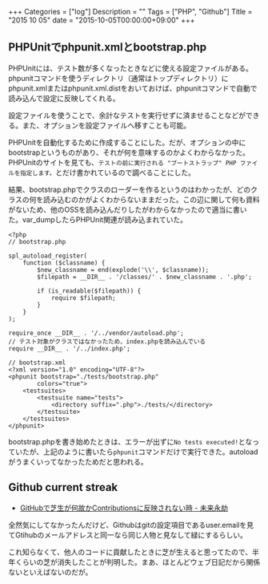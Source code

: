 +++
Categories = ["log"]
Description = ""
Tags = ["PHP", "Github"]
Title = "2015 10 05"
date = "2015-10-05T00:00:00+09:00"
+++

## PHPUnitでphpunit.xmlとbootstrap.php
PHPUnitには、テスト数が多くなったときなどに使える設定ファイルがある。phpunitコマンドを使うディレクトリ（通常はトップディレクトリ）にphpunit.xmlまたはphpunit.xml.distをおいておけば、phpunitコマンドで自動で読み込んで設定に反映してくれる。

設定ファイルを使うことで、余計なテストを実行せずに済ませることなどができる。また、オプションを設定ファイルへ移すことも可能。

PHPUnitを自動化するために作成することにした。だが、オプションの中にbootstrapというものがあり、それが何を意味するのかよくわからなかった。PHPUnitのサイトを見ても、`テストの前に実行される "ブートストラップ" PHP ファイルを指定します。`とだけ書かれているので調べることにした。

結果、bootstrap.phpでクラスのローダーを作るというのはわかったが、どのクラスの何を読み込むのかがよくわからないままだった。この辺に関して何も資料がないため、他のOSSを読み込んだりしたがわからなかったので適当に書いた。var_dumpしたらPHPUnit関連が読み込まれていた。

```
<?php
// bootstrap.php

spl_autoload_register(
    function ($classname) {
        $new_classname = end(explode('\\', $classname));
        $filepath = __DIR__ . '/classes/' . $new_classname . '.php';

        if (is_readable($filepath)) {
            require $filepath;
        }
    }
);

require_once __DIR__ . '/../vendor/autoload.php';
// テスト対象がクラスではなかったため、index.phpを読み込んでいる
require __DIR__ . '/../index.php';

```

```
// bootstrap.xml
<?xml version="1.0" encoding="UTF-8"?>
<phpunit bootstrap="./tests/bootstrap.php"
        colors="true">
    <testsuites>
        <testsuite name="tests">
            <directory suffix=".php">./tests/</directory>
        </testsuite>
    </testsuites>
</phpunit>
```

bootstrap.phpを書き始めたときは、エラーが出ずに`No tests executed!`となっていたが、上記のように書いたら`phpunit`コマンドだけで実行できた。autoloadがうまくいってなかったためだと思われる。


## Github current streak
* [GitHubで芝生が何故かContributionsに反映されない時 - 未来永劫](http://shopetan.hatenablog.com/entry/2015/06/04/005755)
 
全然気にしてなかったんだけど、Githubはgitの設定項目であるuser.emailを見てGtihubのメールアドレスと同一なら同じ人物と見なして緑にするらしい。

これ知らなくて、他人のコードに貢献したときに芝が生えると思ってたので、半年くらいの芝が消失したことが判明した。まあ、ほとんどウェブ日記だから関係ないといえばないのだが。